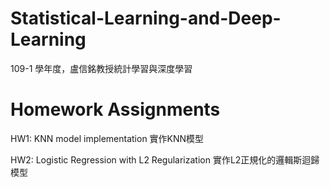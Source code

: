 # Statistical-Learning-and-Deep-Learning
109-1 學年度，盧信銘教授統計學習與深度學習

# Homework Assignments
HW1: KNN model implementation 實作KNN模型

HW2: Logistic Regression with L2 Regularization 實作L2正規化的邏輯斯迴歸模型
